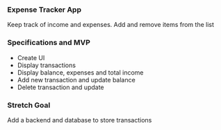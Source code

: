 ### Expense Tracker App

Keep track of income and expenses. Add and remove items from the list

### Specifications and MVP
* Create UI
* Display transactions
* Display balance, expenses and total income
* Add new transaction and update balance
* Delete transaction and update

### Stretch Goal
Add a backend and database to store transactions
